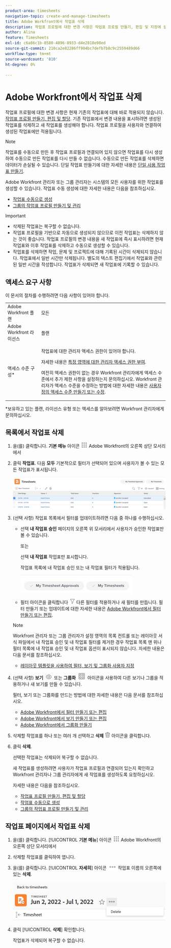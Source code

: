 ```yaml
---
product-area: timesheets
navigation-topic: create-and-manage-timesheets
title: Adobe Workfront에서 작업표 삭제
description: 작업표 프로필에 대한 변경 사항은 작업표 프로필 만들기, 편집 및 지정에 설명된 대로 현재 기존의 작업표에 대해 바로 적용되지 않습니다. 기존 작업표에서 변경 내용을 표시하려면 생성된 작업표를 삭제하고 새 작업표를 생성해야 합니다. 작업표 프로필을 사용자와 연결하여 생성된 작업표에만 적용됩니다.
author: Alina
feature: Timesheets
exl-id: c6a86c1b-8580-4896-8933-d4e2818e98ed
source-git-commit: 210ca2e82286ff904bc7defb7b8c9c2559489d66
workflow-type: tm+mt
source-wordcount: '810'
ht-degree: 0%

---
```


# Adobe Workfront에서 작업표 삭제

작업표 프로필에 대한 변경 사항은 현재 기존의 작업표에 대해 바로 적용되지 않습니다. [작업표 프로필 만들기, 편집 및 할당](../../timesheets/create-and-manage-timesheets/create-timesheet-profiles.md). 기존 작업표에서 변경 내용을 표시하려면 생성된 작업표를 삭제하고 새 작업표를 생성해야 합니다. 작업표 프로필을 사용자와 연결하여 생성된 작업표에만 적용됩니다.

>[!NOTE]
>
>작업표를 수동으로 만든 후 작업표 프로필과 연결되어 있지 않으면 작업표를 다시 생성하여 수동으로 만든 작업표를 다시 만들 수 없습니다. 수동으로 만든 작업표를 삭제하면 데이터가 손실될 수 있습니다. 단일 작업표 만들기에 대한 자세한 내용은 [단일 사용 작업표 만들기](../../timesheets/create-and-manage-timesheets/create-tmshts.md).

Adobe Workfront 관리자 또는 그룹 관리자는 시스템의 모든 사용자를 위한 작업표를 생성할 수 있습니다. 작업표 수동 생성에 대한 자세한 내용은 다음을 참조하십시오.

* [작업표 수동으로 생성](../../timesheets/create-and-manage-timesheets/manually-generate-timesheets.md)
* [그룹의 작업표 프로필 만들기 및 관리](../../administration-and-setup/manage-groups/work-with-group-objects/create-and-modify-a-groups-timesheet-profiles.md)

>[!IMPORTANT]
>
>* 삭제된 작업표는 복구할 수 없습니다.
>* 작업표 프로필을 기반으로 자동으로 생성되지 않으므로 이전 작업표는 삭제하지 않는 것이 좋습니다. 작업표 프로필의 변경 내용을 새 작업표에 즉시 표시하려면 현재 작업표와 이후 작업표를 삭제하고 수동으로 생성할 수 있습니다.
>* 작업표를 삭제하면 작업, 문제 및 프로젝트에 대해 기록된 시간이 삭제되지 않습니다. 작업표에서 일반 시간만 삭제됩니다. 별도의 텍스트 편집기에서 작업표와 관련된 일반 시간을 작성합니다. 작업표가 삭제되면 새 작업표에 기록할 수 있습니다.
>


## 액세스 요구 사항

이 문서의 절차를 수행하려면 다음 사항이 있어야 합니다.

<table style="table-layout:auto"> 
 <col> 
 <col> 
 <tbody> 
  <tr> 
   <td role="rowheader">Adobe Workfront 플랜</td> 
   <td> <p>모든</p> </td> 
  </tr> 
  <tr> 
   <td role="rowheader">Adobe Workfront 라이선스</td> 
   <td> <p>플랜 </p> </td> 
  </tr> 
  <tr> 
   <td role="rowheader">액세스 수준 구성*</td> 
   <td> <p>작업표에 대한 관리자 액세스 권한이 있어야 합니다. </p> <p>자세한 내용은 <a href="../../administration-and-setup/add-users/configure-and-grant-access/grant-users-admin-access-certain-areas.md" class="MCXref xref">특정 영역에 대한 관리자 액세스 권한 부여</a>.</p> <p>여전히 액세스 권한이 없는 경우 Workfront 관리자에게 액세스 수준에서 추가 제한 사항을 설정하는지 문의하십시오. Workfront 관리자가 액세스 수준을 수정하는 방법에 대한 자세한 내용은 <a href="../../administration-and-setup/add-users/configure-and-grant-access/create-modify-access-levels.md" class="MCXref xref">사용자 정의 액세스 수준 만들기 또는 수정</a>.</p> </td> 
  </tr> 
 </tbody> 
</table>

*보유하고 있는 플랜, 라이선스 유형 또는 액세스를 알아보려면 Workfront 관리자에게 문의하십시오.

## 목록에서 작업표 삭제

1. 을(를) 클릭합니다. **기본 메뉴** 아이콘 ![](assets/main-menu-icon.png) Adobe Workfront의 오른쪽 상단 모서리에서

1. 클릭 **작업표**. 다음 **모두** 기본적으로 필터가 선택되어 있으며 사용자가 볼 수 있는 모든 작업표가 표시됩니다.

   ![](assets/timesheet-list-one-timesheet-selected-nwe-350x70.png)

1. (선택 사항) 작업표 목록에서 필터를 업데이트하려면 다음 중 하나를 수행하십시오.

   * 선택 **내 작업표 승인** 페이지의 오른쪽 위 모서리에서 사용자가 승인한 작업표만 볼 수 있습니다.

      또는

      선택 **내 작업표** 작업표만 표시합니다.

      작업표 목록에 내 작업표 승인 또는 내 작업표 필터가 적용됩니다.

      ![](assets/my-timesheet-approvals-my-timesheets-pills-on-timesheets-list-nwe-350x58.png)

   * 필터 아이콘을 클릭합니다 ![](assets/filter-nwepng.png) 다른 필터를 적용하거나 새 필터를 만듭니다. 필터 만들기 또는 업데이트에 대한 자세한 내용은 [Adobe Workfront에서 필터 만들기 또는 편집](../../reports-and-dashboards/reports/reporting-elements/create-filters.md).
   >[!NOTE]
   Workfront 관리자 또는 그룹 관리자가 설정 영역의 목록 컨트롤 또는 레이아웃 서식 파일에서 내 작업표 승인 및 내 작업표 필터를 제거한 경우 작업표 목록 맨 위나 필터 목록에 내 작업표 승인 및 내 작업표 옵션이 표시되지 않습니다. 자세한 내용은 다음 문서를 참조하십시오.
   * [레이아웃 템플릿을 사용하여 필터, 보기 및 그룹화 사용자 지정](../../administration-and-setup/customize-workfront/use-layout-templates/customize-fvg-list-controls-layout-template.md)


1. (선택 사항) **보기** ![](assets/view-icon.png) 또는 **그룹화** ![](assets/grouping.png) 아이콘을 사용하여 다른 보기나 그룹을 적용하거나 새 보기를 만들 수 있습니다.

   필터, 보기 또는 그룹화를 만드는 방법에 대한 자세한 내용은 다음 문서를 참조하십시오.

   * [Adobe Workfront에서 필터 만들기 또는 편집](../../reports-and-dashboards/reports/reporting-elements/create-filters.md)
   * [Adobe Workfront에서 보기 만들기 또는 편집](../../reports-and-dashboards/reports/reporting-elements/create-edit-views.md)
   * [Adobe Workfront에서 그룹화 만들기](../../reports-and-dashboards/reports/reporting-elements/create-groupings.md)

1. 삭제할 작업표를 하나 또는 여러 개 선택하고 **삭제**  ![](assets/delete.png) 아이콘을 클릭합니다.

1. 클릭 **삭제**.

   선택한 작업표는 삭제되어 복구할 수 없습니다.

   새 작업표를 생성하려면 사용자가 작업표 프로필과 연결되어 있는지 확인하고 Workfront 관리자나 그룹 관리자에게 새 작업표를 생성하도록 요청하십시오.

   자세한 내용은 다음을 참조하십시오.

   * [작업표 프로필 만들기, 편집 및 할당](../../timesheets/create-and-manage-timesheets/create-timesheet-profiles.md)
   * [작업표 수동으로 생성](../../timesheets/create-and-manage-timesheets/manually-generate-timesheets.md)
   * [그룹의 작업표 프로필 만들기 및 관리](../../administration-and-setup/manage-groups/work-with-group-objects/create-and-modify-a-groups-timesheet-profiles.md)

## 작업표 페이지에서 작업표 삭제

1. 을(를) 클릭합니다. [!UICONTROL **기본 메뉴**] 아이콘 ![](assets/main-menu-icon.png) Adobe Workfront의 오른쪽 상단 모서리에서
1. 삭제할 작업표를 클릭하여 엽니다.
1. 을(를) 클릭합니다. [!UICONTROL **자세히**] 아이콘 ![](assets/more-icon.png) 작업표 이름의 오른쪽에 있는 **삭제**.

   ![작업표 페이지에서 작업표 삭제](assets/delete-timesheet-from-timesheet-page.png)
1. 클릭 [!UICONTROL **삭제**] 확인합니다.

   작업표가 삭제되어 복구할 수 없습니다.
